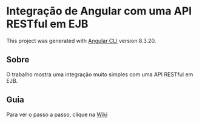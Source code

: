 # Integração de Angular com uma API RESTful em EJB

This project was generated with [Angular CLI](https://github.com/angular/angular-cli) version 8.3.20.

## Sobre

O trabalho mostra uma integração muito simples com uma API RESTful em EJB.

## Guia

Para ver o passo a passo, clique na [Wiki](https://github.com/ggarber42/Angular-RestFul-EJB/wiki)
